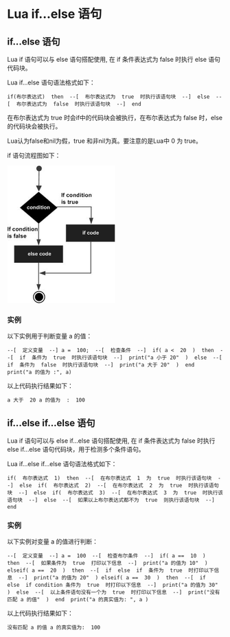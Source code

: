 # Lua if...else 语句



## if...else 语句

Lua if 语句可以与 else 语句搭配使用, 在 if 条件表达式为 false 时执行 else 语句代码块。

Lua if...else 语句语法格式如下：

```
if(布尔表达式)  then  --[  布尔表达式为  true  时执行该语句块  --]  else  --[  布尔表达式为  false  时执行该语句块  --]  end
```

在布尔表达式为 true 时会if中的代码块会被执行，在布尔表达式为 false 时，else 的代码块会被执行。

Lua认为false和nil为假，true 和非nil为真。要注意的是Lua中 0 为 true。

if 语句流程图如下：

![](../img/if_else_statement.jpg "Lua if...else 语句")

### 实例

以下实例用于判断变量 a 的值：

```
--[  定义变量  --] a =  100;  --[  检查条件  --]  if( a <  20  )  then  --[  if  条件为  true  时执行该语句块  --]  print("a 小于 20"  )  else  --[  if  条件为  false  时执行该语句块  --]  print("a 大于 20"  )  end  print("a 的值为 :", a)
```

以上代码执行结果如下：

```
a 大于  20 a 的值为  :  100
```

## if...else if...else 语句

Lua if 语句可以与 else if...else 语句搭配使用, 在 if 条件表达式为 false 时执行 else if...else 语句代码块，用于检测多个条件语句。

Lua if...else if...else 语句语法格式如下：

```
if(  布尔表达式  1)  then  --[  在布尔表达式  1  为  true  时执行该语句块  --]  else  if(  布尔表达式  2)  --[  在布尔表达式  2  为  true  时执行该语句块  --]  else  if(  布尔表达式  3)  --[  在布尔表达式  3  为  true  时执行该语句块  --]  else  --[  如果以上布尔表达式都不为  true  则执行该语句块  --]  end
```

### 实例

以下实例对变量 a 的值进行判断：

```
--[  定义变量  --] a =  100  --[  检查布尔条件  --]  if( a ==  10  )  then  --[  如果条件为  true  打印以下信息  --]  print("a 的值为 10"  ) elseif( a ==  20  )  then  --[  if  else  if  条件为  true  时打印以下信息  --]  print("a 的值为 20"  ) elseif( a ==  30  )  then  --[  if  else  if condition 条件为  true  时打印以下信息  --]  print("a 的值为 30"  )  else  --[  以上条件语句没有一个为  true  时打印以下信息  --]  print("没有匹配 a 的值"  )  end  print("a 的真实值为: ", a )
```

以上代码执行结果如下：

```
没有匹配 a 的值 a 的真实值为:  100
```




